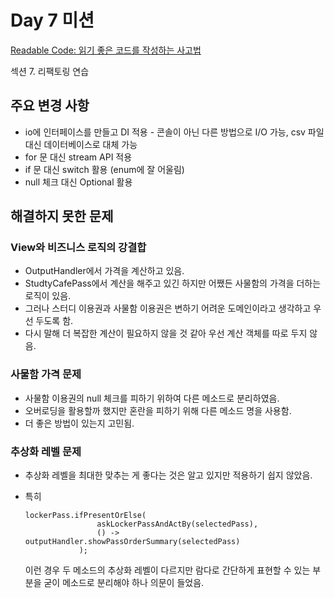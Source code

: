 # Day 7 미션
[Readable Code: 읽기 좋은 코드를 작성하는 사고법](https://www.inflearn.com/course/readable-code-%EC%9D%BD%EA%B8%B0%EC%A2%8B%EC%9D%80%EC%BD%94%EB%93%9C-%EC%9E%91%EC%84%B1%EC%82%AC%EA%B3%A0%EB%B2%95/dashboard)

섹션 7. 리팩토링 연습

## 주요 변경 사항
* io에 인터페이스를 만들고 DI 적용 - 콘솔이 아닌 다른 방법으로 I/O 가능, csv 파일 대신 데이터베이스로 대체 가능
* for 문 대신 stream API 적용
* if 문 대신 switch 활용 (enum에 잘 어울림)
* null 체크 대신 Optional 활용

## 해결하지 못한 문제

### View와 비즈니스 로직의 강결합

* OutputHandler에서 가격을 계산하고 있음.
* StudtyCafePass에서 계산을 해주고 있긴 하지만 어쨌든 사물함의 가격을 더하는 로직이 있음.
* 그러나 스터디 이용권과 사물함 이용권은 변하기 어려운 도메인이라고 생각하고 우선 두도록 함.
* 다시 말해 더 복잡한 계산이 필요하지 않을 것 같아 우선 계산 객체를 따로 두지 않음.

### 사물함 가격 문제

* 사물함 이용권의 null 체크를 피하기 위하여 다른 메소드로 분리하였음.
* 오버로딩을 활용할까 했지만 혼란을 피하기 위해 다른 메소드 명을 사용함.
* 더 좋은 방법이 있는지 고민됨.

### 추상화 레벨 문제

* 추상화 레벨을 최대한 맞추는 게 좋다는 것은 알고 있지만 적용하기 쉽지 않았음.
* 특히

    ```
    lockerPass.ifPresentOrElse(
                    askLockerPassAndActBy(selectedPass),
                    () -> outputHandler.showPassOrderSummary(selectedPass)
                );
    ```

    이런 경우 두 메소드의 추상화 레벨이 다르지만 람다로 간단하게 표현할 수 있는 부분을 굳이 메소드로 분리해야 하나 의문이 들었음.

